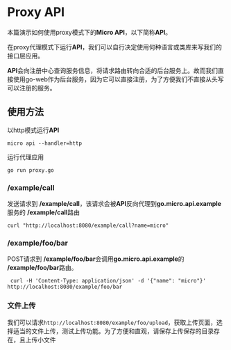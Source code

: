 # Proxy API

本篇演示如何使用proxy模式下的**Micro API**，以下简称**API**。

在proxy代理模式下运行**API**，我们可以自行决定使用何种语言或类库来写我们的接口层应用。

**API**会向注册中心查询服务信息，将请求路由转向合适的后台服务上。故而我们直接使用go-web作为后台服务，因为它可以直接注册，为了方便我们不直接从头写可以注册的服务。

## 使用方法

以http模式运行**API**

```
micro api --handler=http
```

运行代理应用

```
go run proxy.go
```

### /example/call

发送请求到 **/example/call**，该请求会被**API**反向代理到**go.micro.api.example**服务的 **/example/call**路由

```
curl "http://localhost:8080/example/call?name=micro"
```

### /example/foo/bar

POST请求到 **/example/foo/bar**会调用**go.micro.api.example**的 **/example/foo/bar**路由。

```
 curl -H 'Content-Type: application/json' -d '{"name": "micro"}' http://localhost:8080/example/foo/bar
```

### 文件上传

我们可以请求`http://localhost:8080/example/foo/upload`，获取上传页面，选择适当的文件上传，测试上传功能。为了方便和直观，请保存上传保存的目录存在，且上传小文件